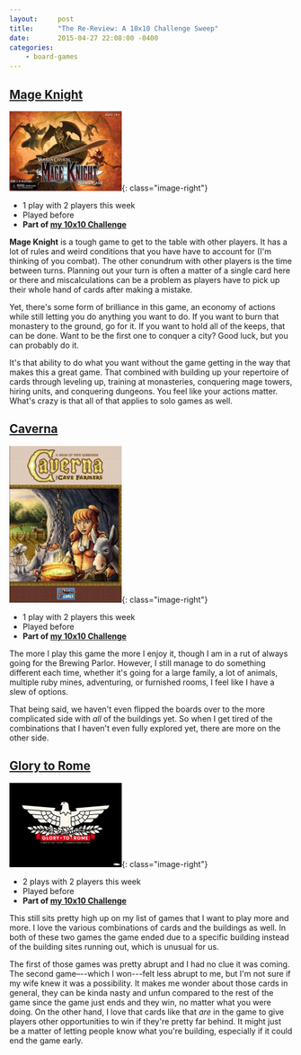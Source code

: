 ```yaml
---
layout:     post
title:      "The Re-Review: A 10x10 Challenge Sweep"
date:       2015-04-27 22:08:00 -0400
categories:
    - board-games
---
```

## [Mage Knight](https://boardgamegeek.com/boardgame/96848/mage-knight-board-game)

![Mage Knight](/images/covers/mage-knight.jpg){: class="image-right"}

- 1 play with 2 players this week
- Played before
- **Part of [my 10x10 Challenge](https://boardgamegeek.com/geeklist/183527/wesbakers-2015-10x10-hardcore-challenge)**

**Mage Knight** is a tough game to get to the table with other players. It has a lot of rules and weird conditions that you have have to account for (I'm thinking of you combat). The other conundrum with other players is the time between turns. Planning out your turn is often a matter of a single card here or there and miscalculations can be a problem as players have to pick up their whole hand of cards after making a mistake.

Yet, there's some form of brilliance in this game, an economy of actions while still letting you do anything you want to do. If you want to burn that monastery to the ground, go for it. If you want to hold all of the keeps, that can be done. Want to be the first one to conquer a city? Good luck, but you can probably do it.

It's that ability to do what you want without the game getting in the way that makes this a great game. That combined with building up your repertoire of cards through leveling up, training at monasteries, conquering mage towers, hiring units, and conquering dungeons. You feel like your actions matter. What's crazy is that all of that applies to solo games as well.

## [Caverna](https://boardgamegeek.com/boardgame/102794/caverna-cave-farmers)

![Caverna](/images/covers/caverna.jpg){: class="image-right"}

- 1 play with 2 players this week
- Played before
- **Part of [my 10x10 Challenge](https://boardgamegeek.com/geeklist/183527/wesbakers-2015-10x10-hardcore-challenge)**

The more I play this game the more I enjoy it, though I am in a rut of always going for the Brewing Parlor. However, I still manage to do something different each time, whether it's going for a large family, a lot of animals, multiple ruby mines, adventuring, or furnished rooms, I feel like I have a slew of options.

That being said, we haven't even flipped the boards over to the more complicated side with *all* of the buildings yet. So when I get tired of the combinations that I haven't even fully explored yet, there are more on the other side.

## [Glory to Rome](https://boardgamegeek.com/boardgame/19857/glory-rome)

![Glory to Rome](/images/covers/glory-to-rome.png){: class="image-right"}

- 2 plays with 2 players this week
- Played before
- **Part of [my 10x10 Challenge](https://boardgamegeek.com/geeklist/183527/wesbakers-2015-10x10-hardcore-challenge)**

This still sits pretty high up on my list of games that I want to play more and more. I love the various combinations of cards and the buildings as well. In both of these two games the game ended due to a specific building instead of the building sites running out, which is unusual for us.

The first of those games was pretty abrupt and I had no clue it was coming. The second game–--which I won---felt less abrupt to me, but I'm not sure if my wife knew it was a possibility. It makes me wonder about those cards in general, they can be kinda nasty and unfun compared to the rest of the game since the game just ends and they win, no matter what you were doing. On the other hand, I love that cards like that *are* in the game to give players other opportunities to win if they're pretty far behind. It might just be a matter of letting people know what you're building, especially if it could end the game early.
